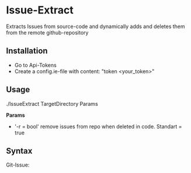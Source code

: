 # Issue-Extract

Extracts Issues from source-code and dynamically adds and deletes them from the remote github-repository

## Installation
+ Go to Api-Tokens
+ Create a config.ie-file with content: "token <your_token>"

## Usage
./IssueExtract TargetDirectory Params

**Params**
+ '-r = bool' remove issues from repo when deleted in code. Standart = true 

## Syntax
Git-Issue: <Title> >> <Body> << [ labe1, label2 ]

/**
	Git-Issue: { 
	Title
	 >> Body << 
	[ label1, label2]
 }

**/


TODO:
- intellij-plugin mit id-inc?
- Parsing with StateMachine?